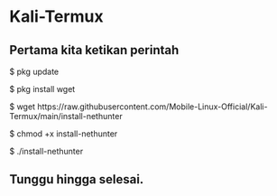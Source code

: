 # Kali-Termux
<h2>Pertama kita ketikan perintah</h2>
<p> $ pkg update </p>
<p> $ pkg install wget</p>
<P> $ wget https://raw.githubusercontent.com/Mobile-Linux-Official/Kali-Termux/main/install-nethunter </p>
<p> $ chmod +x install-nethunter </p>
<p> $ ./install-nethunter </p>
<h2> Tunggu hingga selesai. </h2>

